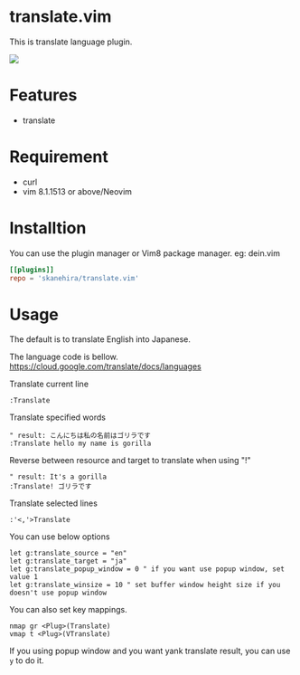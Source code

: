 # translate.vim
This is translate language plugin.

![](https://i.imgur.com/p3WsE8P.gif)

# Features
- translate

# Requirement
- curl
- vim 8.1.1513 or above/Neovim

# Installtion
You can use the plugin manager or Vim8 package manager.
eg: dein.vim

```toml
[[plugins]]
repo = 'skanehira/translate.vim'
```

# Usage
The default is to translate English into Japanese.

The language code is bellow.
https://cloud.google.com/translate/docs/languages

Translate current line
```vim
:Translate
```

Translate specified words
```vim
" result: こんにちは私の名前はゴリラです
:Translate hello my name is gorilla
```

Reverse between resource and target to translate when using "!"
```vim
" result: It's a gorilla
:Translate! ゴリラです
```

Translate selected lines
```vim
:'<,'>Translate
```

You can use below options
```vim
let g:translate_source = "en"
let g:translate_target = "ja"
let g:translate_popup_window = 0 " if you want use popup window, set value 1
let g:translate_winsize = 10 " set buffer window height size if you doesn't use popup window
```

You can also set key mappings.

```vim
nmap gr <Plug>(Translate)
vmap t <Plug>(VTranslate)
```

If you using popup window and you want yank translate result, you can use `y` to do it.
